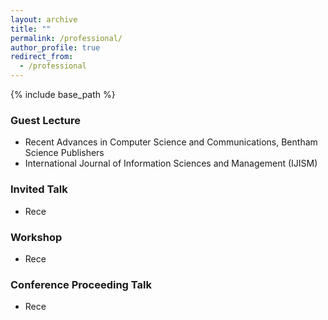 ```yaml
---
layout: archive
title: ""
permalink: /professional/
author_profile: true
redirect_from:
  - /professional
---
```


{% include base_path %}


### Guest Lecture
* Recent Advances in Computer Science and Communications, Bentham Science Publishers
* International Journal of Information Sciences and Management (IJISM)

### Invited Talk
* Rece

### Workshop
* Rece

### Conference Proceeding Talk
* Rece
